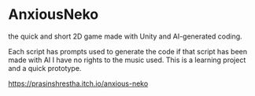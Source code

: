 # AnxiousNeko
the quick and short 2D game made with Unity and AI-generated coding.

Each script has prompts used to generate the code if that script has been made with AI
I have no rights to the music used.
This is a learning project and a quick prototype.

https://prasinshrestha.itch.io/anxious-neko
